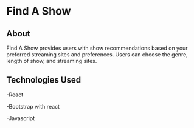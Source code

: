 # Find A Show

## About

Find A Show provides users with show recommendations based on your preferred streaming sites and preferences. Users can choose the genre, length of show, and streaming sites.

## Technologies Used

-React

-Bootstrap with react

-Javascript

   
